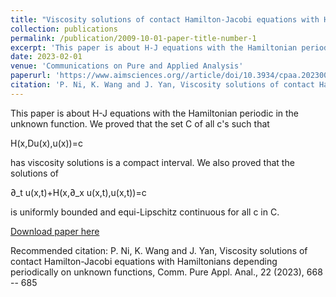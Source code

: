 ```yaml
---
title: "Viscosity solutions of contact Hamilton-Jacobi equations with Hamiltonians depending periodically on unknown functions"
collection: publications
permalink: /publication/2009-10-01-paper-title-number-1
excerpt: 'This paper is about H-J equations with the Hamiltonian periodic in the unknown function.'
date: 2023-02-01
venue: 'Communications on Pure and Applied Analysis'
paperurl: 'https://www.aimsciences.org//article/doi/10.3934/cpaa.2023005'
citation: 'P. Ni, K. Wang and J. Yan, Viscosity solutions of contact Hamilton-Jacobi equations with Hamiltonians depending periodically on unknown functions, Comm. Pure Appl. Anal., 22 (2023), 668 -- 685.'
---
```


This paper is about H-J equations with the Hamiltonian periodic in the unknown function. We proved that the set C of all c's such that

H(x,Du(x),u(x))=c

has viscosity solutions is a compact interval. We also proved that the solutions of

∂_t u(x,t)+H(x,∂_x u(x,t),u(x,t))=c

is uniformly bounded and equi-Lipschitz continuous for all c in C.

[Download paper here](../assets/2.pdf)

Recommended citation: P. Ni, K. Wang and J. Yan, Viscosity solutions of contact Hamilton-Jacobi equations with Hamiltonians depending periodically on unknown functions, Comm. Pure Appl. Anal., 22 (2023), 668 -- 685
